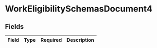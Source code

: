 # WorkEligibilitySchemasDocument4


## Fields

| Field       | Type        | Required    | Description |
| ----------- | ----------- | ----------- | ----------- |
